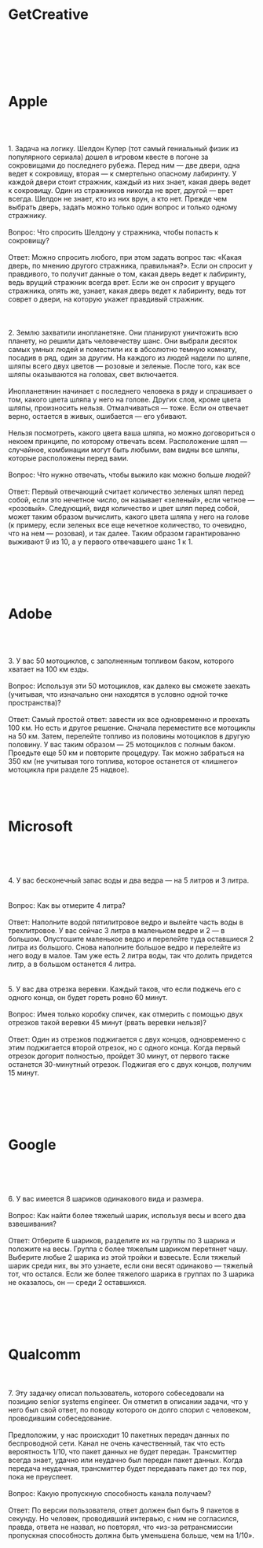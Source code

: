 <h1>GetCreative</h1>
</br></br></br></br></br>

<h1>Apple</h1>
<p>
</br></br></br>
1. Задача на логику. Шелдон Купер (тот самый гениальный физик из популярного сериала) дошел в игровом квесте в погоне за сокровищами до последнего рубежа. Перед ним — две двери, одна ведет к сокровищу, вторая — к смертельно опасному лабиринту. У каждой двери стоит стражник, каждый из них знает, какая дверь ведет к сокровищу. Один из стражников никогда не врет, другой — врет всегда. Шелдон не знает, кто из них врун, а кто нет. Прежде чем выбрать дверь, задать можно только один вопрос и только одному стражнику.
</br></br>
Вопрос: Что спросить Шелдону у стражника, чтобы попасть к сокровищу?
</br></br>
Ответ: Можно спросить любого, при этом задать вопрос так: «Какая дверь, по мнению другого стражника, правильная?». Если он спросит у правдивого, то получит данные о том, какая дверь ведет к лабиринту, ведь врущий стражник всегда врет. Если же он спросит у врущего стражника, опять же, узнает, какая дверь ведет к лабиринту, ведь тот соврет о двери, на которую укажет правдивый стражник. 
</br></br></br></br>
2. Землю захватили инопланетяне. Они планируют уничтожить всю планету, но решили дать человечеству шанс. Они выбрали десяток самых умных людей и поместили их в абсолютно темную комнату, посадив в ряд, один за другим. На каждого из людей надели по шляпе, шляпы всего двух цветов — розовые и зеленые. После того, как все шляпы оказываются на головах, свет включается.
</br></br>
Инопланетянин начинает с последнего человека в ряду и спрашивает о том, какого цвета шляпа у него на голове. Других слов, кроме цвета шляпы, произносить нельзя. Отмалчиваться — тоже. Если он отвечает верно, остается в живых, ошибается — его убивают.
</br></br>
Нельзя посмотреть, какого цвета ваша шляпа, но можно договориться о некоем принципе, по которому отвечать всем. Расположение шляп — случайное, комбинации могут быть любыми, вам видны все шляпы, которые расположены перед вами.
</br></br>
Вопрос: Что нужно отвечать, чтобы выжило как можно больше людей?
</br></br>
Ответ: Первый отвечающий считает количество зеленых шляп перед собой, если это нечетное число, он называет «зеленый», если четное — «розовый». Следующий, видя количество и цвет шляп перед собой, может таким образом вычислить, какого цвета шляпа у него на голове (к примеру, если зеленых все еще нечетное количество, то очевидно, что на нем — розовая), и так далее. Таким образом гарантированно выживают 9 из 10, а у первого отвечавшего шанс 1 к 1. </p>
</br></br></br></br>

<h1>Adobe</h1>
<p>
</br></br></br>
3. У вас 50 мотоциклов, с заполненным топливом баком, которого хватает на 100 км езды.
</br></br>
Вопрос: Используя эти 50 мотоциклов, как далеко вы сможете заехать (учитывая, что изначально они находятся в условно одной точке пространства)?
</br></br>
Ответ: Самый простой ответ: завести их все одновременно и проехать 100 км. Но есть и другое решение. Сначала переместите все мотоциклы на 50 км. Затем, перелейте топливо из половины мотоциклов в другую половину. У вас таким образом — 25 мотоциклов с полным баком. Проедьте еще 50 км и повторите процедуру. Так можно забраться на 350 км (не учитывая того топлива, которое останется от «лишнего» мотоцикла при разделе 25 надвое).
</br></br></br></br></p>

<h1>Microsoft</h1>
</br></br></br>
<p>4. У вас бесконечный запас воды и два ведра — на 5 литров и 3 литра.
</br></br></br>
Вопрос: Как вы отмерите 4 литра?
</br></br>
Ответ: Наполните водой пятилитровое ведро и вылейте часть воды в трехлитровое. У вас сейчас 3 литра в маленьком ведре и 2 — в большом. Опустошите маленькое ведро и перелейте туда оставшиеся 2 литра из большого. Снова наполните большое ведро и перелейте из него воду в малое. Там уже есть 2 литра воды, так что долить придется литр, а в большом останется 4 литра.
</br></br></br>
5. У вас два отрезка веревки. Каждый таков, что если поджечь его с одного конца, он будет гореть ровно 60 минут.
</br></br>
Вопрос: Имея только коробку спичек, как отмерить с помощью двух отрезков такой веревки 45 минут (рвать веревки нельзя)?
</br></br>
Ответ: Один из отрезков поджигается с двух концов, одновременно с этим поджигается второй отрезок, но с одного конца. Когда первый отрезок догорит полностью, пройдет 30 минут, от первого также останется 30-минутный отрезок. Поджигая его с двух концов, получим 15 минут. </p>
</br></br></br></br>

<h1>Google</h1>
</br></br></br>
<p>6. У вас имеется 8 шариков одинакового вида и размера.
</br></br>
Вопрос: Как найти более тяжелый шарик, используя весы и всего два взвешивания?
</br></br>
Ответ: Отберите 6 шариков, разделите их на группы по 3 шарика и положите на весы. Группа с более тяжелым шариком перетянет чашу. Выберите любые 2 шарика из этой тройки и взвесьте. Если тяжелый шарик среди них, вы это узнаете, если они весят одинаково — тяжелый тот, что остался. Если же более тяжелого шарика в группах по 3 шарика не оказалось, он — среди 2 оставшихся.</p>
</br></br></br></br>

<h1>Qualcomm</h1>
<p></br></br>
  7. Эту задачку описал пользователь, которого собеседовали на позицию senior systems engineer. Он отметил в описании задачи, что у него был свой ответ, по поводу которого он долго спорил с человеком, проводившим собеседование.
</br></br>
Предположим, у нас происходит 10 пакетных передач данных по беспроводной сети. Канал не очень качественный, так что есть вероятность 1/10, что пакет данных не будет передан. Трансмиттер всегда знает, удачно или неудачно был передан пакет данных. Когда передача неудачная, трансмиттер будет передавать пакет до тех пор, пока не преуспеет.
</br></br>
Вопрос: Какую пропускную способность канала получаем?
</br></br>
Ответ: По версии пользователя, ответ должен был быть 9 пакетов в секунду. Но человек, проводивший интервью, с ним не согласился, правда, ответа не назвал, но повторял, что «из-за ретрансмиссии пропускная способность должна быть уменьшена больше, чем на 1/10». 
</p>

